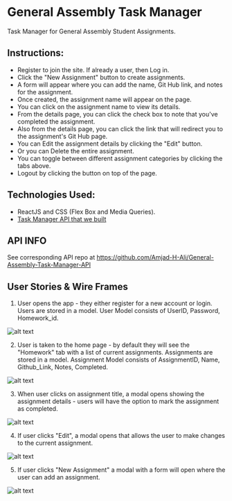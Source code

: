 # General Assembly Task Manager

Task Manager for General Assembly Student Assignments.

## Instructions:
  
  * Register to join the site. If already a user, then Log in.
  * Click the "New Assignment" button to create assignments.
  * A form will appear where you can add the name, Git Hub link, and notes for the assignment.
  * Once created, the assignment name will appear on the page.
  * You can click on the assignment name to view its details.
  * From the details page, you can click the check box to note that you've completed the assignment.
  * Also from the details page, you can click the link that will redirect you to the assignment's Git Hub page.
  * You can Edit the assignment details by clicking the "Edit" button.
  * Or you can Delete the entire assignment.
  * You can toggle between different assignment categories by clicking the tabs above.
  * Logout by clicking the button on top of the page.

## Technologies Used:

  * ReactJS and CSS (Flex Box and Media Queries).
  * [Task Manager API that we built](https://github.com/Amjad-H-Ali/General-Assembly-Task-Manager-API)

## API INFO

See corresponding API repo at https://github.com/Amjad-H-Ali/General-Assembly-Task-Manager-API

## User Stories & Wire Frames

1) User opens the app - they either register for a new account or login. Users are stored in a model. User Model consists of UserID, Password, Homework_id.

![alt text](https://i.imgur.com/iNGSYYD.png)

2) User is taken to the home page - by default they will see the "Homework" tab with a list of current assignments. Assignments are stored in a model. Assignment Model consists of AssignmentID, Name, Github_Link, Notes, Completed.

![alt text](https://i.imgur.com/Dn9IVRA.png)

3) When user clicks on assignment title, a modal opens showing the assignment details - users will have the option to mark the assignment as completed.

![alt text](https://i.imgur.com/0EmUbrM.png)

4) If user clicks "Edit", a modal opens that allows the user to make changes to the current assignment.

![alt text](https://i.imgur.com/lKffsCS.png)

5) If user clicks "New Assignment" a modal with a form will open where the user can add an assignment.

![alt text](https://i.imgur.com/zOv7wTl.png)